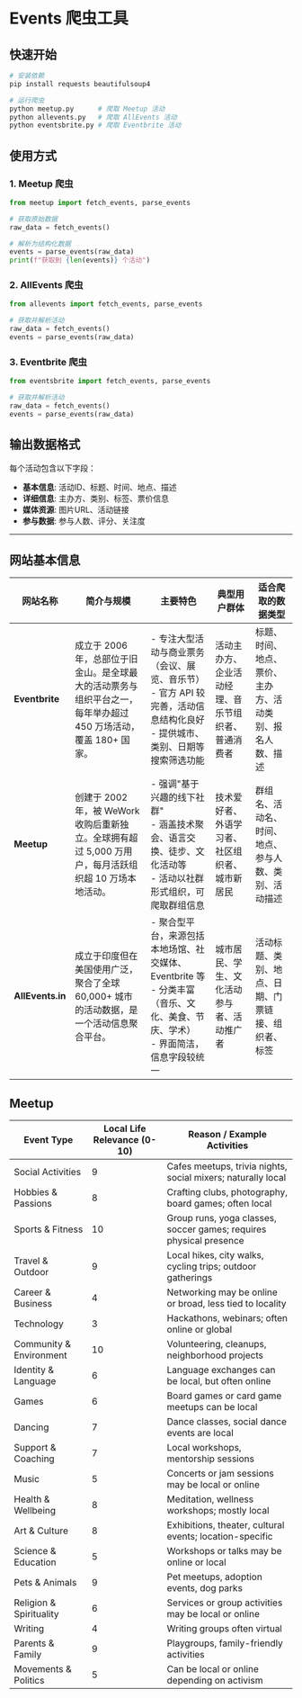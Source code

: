 # Events 爬虫工具

## 快速开始

```bash
# 安装依赖
pip install requests beautifulsoup4

# 运行爬虫
python meetup.py      # 爬取 Meetup 活动
python allevents.py   # 爬取 AllEvents 活动
python eventsbrite.py # 爬取 Eventbrite 活动
```

## 使用方式

### 1. Meetup 爬虫
```python
from meetup import fetch_events, parse_events

# 获取原始数据
raw_data = fetch_events()

# 解析为结构化数据
events = parse_events(raw_data)
print(f"获取到 {len(events)} 个活动")
```

### 2. AllEvents 爬虫
```python
from allevents import fetch_events, parse_events

# 获取并解析活动
raw_data = fetch_events()
events = parse_events(raw_data)
```

### 3. Eventbrite 爬虫
```python
from eventsbrite import fetch_events, parse_events

# 获取并解析活动
raw_data = fetch_events()
events = parse_events(raw_data)
```

## 输出数据格式

每个活动包含以下字段：
- **基本信息**: 活动ID、标题、时间、地点、描述
- **详细信息**: 主办方、类别、标签、票价信息
- **媒体资源**: 图片URL、活动链接
- **参与数据**: 参与人数、评分、关注度

---

## 网站基本信息

| 网站名称 | 简介与规模 | 主要特色 | 典型用户群体 | 适合爬取的数据类型 |
|-----------|-------------|-------------|----------------|--------------------|
| **Eventbrite** | 成立于 2006 年，总部位于旧金山。是全球最大的活动票务与组织平台之一，每年举办超过 450 万场活动，覆盖 180+ 国家。 | - 专注大型活动与商业票务（会议、展览、音乐节）<br>- 官方 API 较完善，活动信息结构化良好<br>- 提供城市、类别、日期等搜索筛选功能 | 活动主办方、企业活动经理、音乐节组织者、普通消费者 | 标题、时间、地点、票价、主办方、活动类别、报名人数、描述 |
| **Meetup** | 创建于 2002 年，被 WeWork 收购后重新独立。全球拥有超过 5,000 万用户，每月活跃组织超 10 万场本地活动。 | - 强调"基于兴趣的线下社群"<br>- 涵盖技术聚会、语言交换、徒步、文化活动等<br>- 活动以社群形式组织，可爬取群组信息 | 技术爱好者、外语学习者、社区组织者、城市新居民 | 群组名、活动名、时间、地点、参与人数、类别、活动描述 |
| **AllEvents.in** | 成立于印度但在美国使用广泛，聚合了全球 60,000+ 城市的活动数据，是一个活动信息聚合平台。 | - 聚合型平台，来源包括本地场馆、社交媒体、Eventbrite 等<br>- 分类丰富（音乐、文化、美食、节庆、学术）<br>- 界面简洁，信息字段较统一 | 城市居民、学生、文化活动参与者、活动推广者 | 活动标题、类别、地点、日期、门票链接、组织者、标签 |

## Meetup
| Event Type               | Local Life Relevance (0-10) | Reason / Example Activities                                  |
|--------------------------|----------------------------|-------------------------------------------------------------|
| Social Activities        | 9                          | Cafes meetups, trivia nights, social mixers; naturally local |
| Hobbies & Passions       | 8                          | Crafting clubs, photography, board games; often local       |
| Sports & Fitness         | 10                         | Group runs, yoga classes, soccer games; requires physical presence |
| Travel & Outdoor         | 9                          | Local hikes, city walks, cycling trips; outdoor gatherings  |
| Career & Business        | 4                          | Networking may be online or broad, less tied to locality   |
| Technology               | 3                          | Hackathons, webinars; often online or global               |
| Community & Environment  | 10                         | Volunteering, cleanups, neighborhood projects              |
| Identity & Language      | 6                          | Language exchanges can be local, but often online          |
| Games                    | 6                          | Board games or card game meetups can be local              |
| Dancing                  | 7                          | Dance classes, social dance events are local               |
| Support & Coaching       | 7                          | Local workshops, mentorship sessions                        |
| Music                    | 5                          | Concerts or jam sessions may be local or online            |
| Health & Wellbeing       | 8                          | Meditation, wellness workshops; mostly local               |
| Art & Culture            | 8                          | Exhibitions, theater, cultural events; location-specific   |
| Science & Education      | 5                          | Workshops or talks may be online or local                  |
| Pets & Animals           | 9                          | Pet meetups, adoption events, dog parks                    |
| Religion & Spirituality  | 6                          | Services or group activities may be local or online        |
| Writing                  | 4                          | Writing groups often virtual                                |
| Parents & Family         | 9                          | Playgroups, family-friendly activities                     |
| Movements & Politics     | 5                          | Can be local or online depending on activism               |
